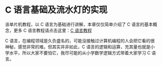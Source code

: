 # C 语言基础及流水灯的实现

该单片机教程，以 C 语言为基础进行讲解，本章仅仅简单介绍了 C 语言的基本概念，更多 C 语言教程请点击这里：[C 语言教程](http://c.biancheng.net/cpp/u/jiaocheng/)

C 语言，在编程领域是久负盛名的，可能没接触过计算机编程的人会把它看的很神秘，感觉非常的难。但其实并非如此，C 语言的逻辑和运算，充其量也就是小学水平，所以大家不要怕它，我尽可能的从小学数学逻辑方式带着大家学习 C 语言。